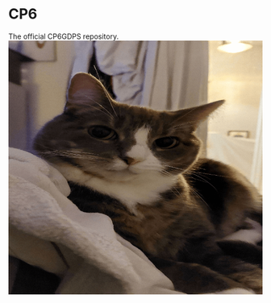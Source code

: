 # CP6
The official CP6GDPS repository.
![soleycat](https://github.com/ShadowOcto/CP6/blob/main/soleycat.png)
